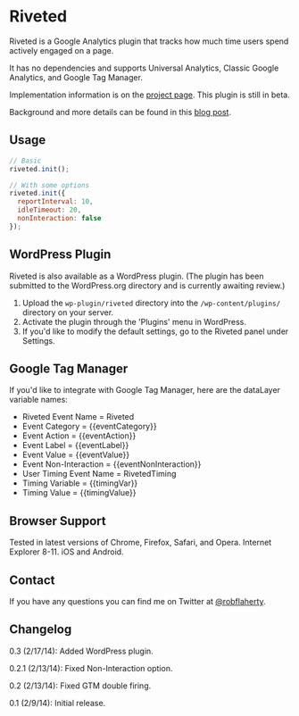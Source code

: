 # Riveted
Riveted is a Google Analytics plugin that tracks how much time users spend actively engaged on a page.

It has no dependencies and supports Universal Analytics, Classic Google Analytics, and Google Tag Manager.

Implementation information is on the [project page](http://projects.parsnip.io/riveted/). This plugin is still in beta.

Background and more details can be found in this [blog post](http://parsnip.io/blog/riveted-measuring-active-time-in-google-analytics/).


## Usage
```javascript
// Basic
riveted.init();

// With some options
riveted.init({
  reportInterval: 10,
  idleTimeout: 20,
  nonInteraction: false
});
```

## WordPress Plugin
Riveted is also available as a WordPress plugin. (The plugin has been submitted to the WordPress.org directory and is currently awaiting review.)

1. Upload the `wp-plugin/riveted` directory into the `/wp-content/plugins/` directory on your server.
2. Activate the plugin through the 'Plugins' menu in WordPress.
3. If you'd like to modify the default settings, go to the Riveted panel under Settings.

## Google Tag Manager
If you'd like to integrate with Google Tag Manager, here are the dataLayer variable names:

* Riveted Event Name = Riveted
* Event Category = {{eventCategory}}
* Event Action = {{eventAction}}
* Event Label = {{eventLabel}}
* Event Value = {{eventValue}}
* Event Non-Interaction = {{eventNonInteraction}}
* User Timing Event Name = RivetedTiming
* Timing Variable = {{timingVar}}
* Timing Value = {{timingValue}}

## Browser Support
Tested in latest versions of Chrome, Firefox, Safari, and Opera. Internet Explorer 8-11. iOS and Android.

## Contact
If you have any questions you can find me on Twitter at [@robflaherty](https://twitter.com/robflaherty).

## Changelog

0.3 (2/17/14): Added WordPress plugin.

0.2.1 (2/13/14): Fixed Non-Interaction option.

0.2 (2/13/14): Fixed GTM double firing.

0.1 (2/9/14): Initial release.
